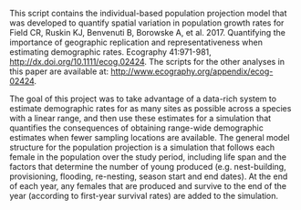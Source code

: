 This script contains the individual-based population projection model that was developed to quantify spatial variation in population growth rates for Field CR, Ruskin KJ, Benvenuti B, Borowske A, et al. 2017. Quantifying the importance of geographic replication and representativeness when estimating demographic rates. Ecography 41:971-981, http://dx.doi.org/10.1111/ecog.02424. The scripts for the other analyses in this paper are available at: http://www.ecography.org/appendix/ecog-02424.

The goal of this project was to take advantage of a data-rich system to estimate demographic rates for as many sites as possible across a species with a linear range, and then use these estimates for a simulation that quantifies the consequences of obtaining range-wide demographic estimates when fewer sampling locations are available. The general model structure for the population projection is a simulation that follows each female in the population over the study period, including life span and the factors that determine the number of young produced (e.g. nest-building, provisioning, flooding, re-nesting, season start and end dates). At the end of each year, any females that are produced and survive to the end of the year (according to first-year survival rates) are added to the simulation.   
